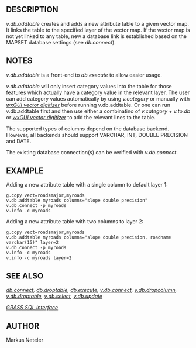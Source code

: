 ## DESCRIPTION

*v.db.addtable* creates and adds a new attribute table to a given vector
map. It links the table to the specified layer of the vector map. If the
vector map is not yet linked to any table, new a database link is
established based on the MAPSET database settings (see *db.connect*).

## NOTES

*v.db.addtable* is a front-end to *db.execute* to allow easier usage.

*v.db.addtable* will only insert category values into the table for
those features which actually have a category value in the relevant
layer. The user can add category values automatically by using
*v.category* or manually with *[wxGUI vector
digitizer](wxGUI.vdigit.md)* before running v.db.addtable. Or one can
run v.db.addtable first and then use either a combinatino of
*v.category* + *v.to.db* or *[wxGUI vector digitizer](wxGUI.vdigit.md)*
to add the relevant lines to the table.

The supported types of columns depend on the database backend. However,
all backends should support VARCHAR, INT, DOUBLE PRECISION and DATE.

The existing database connection(s) can be verified with *v.db.connect*.

## EXAMPLE

Adding a new attribute table with a single column to default layer 1:

```shell
g.copy vect=roadsmajor,myroads
v.db.addtable myroads columns="slope double precision"
v.db.connect -p myroads
v.info -c myroads
```

Adding a new attribute table with two columns to layer 2:

```shell
g.copy vect=roadsmajor,myroads
v.db.addtable myroads columns="slope double precision, roadname varchar(15)" layer=2
v.db.connect -p myroads
v.info -c myroads
v.info -c myroads layer=2
```

## SEE ALSO

*[db.connect](db.connect.md), [db.droptable](db.droptable.md),
[db.execute](db.execute.md), [v.db.connect](v.db.connect.md),
[v.db.dropcolumn](v.db.dropcolumn.md),
[v.db.droptable](v.db.droptable.md), [v.db.select](v.db.select.md),
[v.db.update](v.db.update.md)*

*[GRASS SQL interface](sql.md)*

## AUTHOR

Markus Neteler
